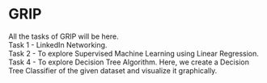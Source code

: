 # GRIP
All the tasks of GRIP will be here.  
Task 1 - LinkedIn Networking.  
Task 2 - To explore Supervised Machine Learning using Linear Regression.  
Task 4 - To explore Decision Tree Algorithm. Here, we create a Decision Tree Classifier of the given dataset and visualize it graphically.  
